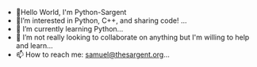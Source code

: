 - 👋Hello World, I'm Python-Sargent
- 👀I’m interested in Python, C++, and sharing code! ...
- 🌱 I’m currently learning Python...
- 💞️ I’m not really looking to collaborate on anything but I'm willing to help and learn...
- 📫 How to reach me: samuel@thesargent.org...

<!---
Python-Sargent/Python-Sargent is a ✨ special ✨ repository because its `README.md` (this file) appears on your GitHub profile.
You can click the Preview link to take a look at your changes.
--->
